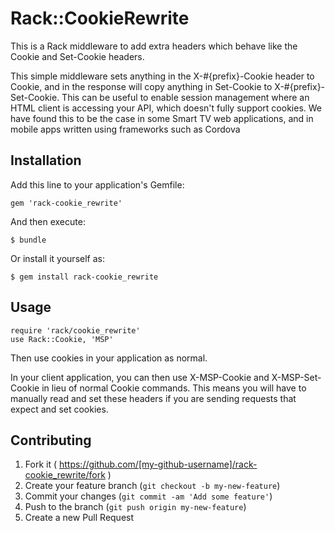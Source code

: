 # Rack::CookieRewrite

This is a Rack middleware to add extra headers which behave like the Cookie and
Set-Cookie headers.

This simple middleware sets anything in the X-#{prefix}-Cookie header to
Cookie, and in the response will copy anything in Set-Cookie to
X-#{prefix}-Set-Cookie. This can be useful to enable session management where
an HTML client is accessing your API, which doesn't fully support cookies. We
have found this to be the case in some Smart TV web applications, and in mobile
apps written using frameworks such as Cordova

## Installation

Add this line to your application's Gemfile:

    gem 'rack-cookie_rewrite'

And then execute:

    $ bundle

Or install it yourself as:

    $ gem install rack-cookie_rewrite

## Usage

    require 'rack/cookie_rewrite'
    use Rack::Cookie, 'MSP'

Then use cookies in your application as normal.

In your client application, you can then use X-MSP-Cookie and X-MSP-Set-Cookie
in lieu of normal Cookie commands. This means you will have to manually read
and set these headers if you are sending requests that expect and set cookies.


## Contributing

1. Fork it ( https://github.com/[my-github-username]/rack-cookie_rewrite/fork )
2. Create your feature branch (`git checkout -b my-new-feature`)
3. Commit your changes (`git commit -am 'Add some feature'`)
4. Push to the branch (`git push origin my-new-feature`)
5. Create a new Pull Request
